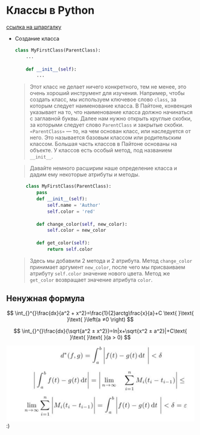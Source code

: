 Классы в Python
====

[ссылка на шпаргалку](https://texterra.ru/blog/ischerpyvayushchaya-shpargalka-po-sintaksisu-razmetki-markdown-na-zametku-avtoram-veb-razrabotchikam.html)

* Создание класса

    ```py
    class MyFirstClass(ParentClass):
        ...

        def __init__(self):
            ...
    ```

    >Этот класс не делает ничего конкретного, тем не менее, это очень хороший инструмент для изучения. Например, чтобы создать класс, мы используем ключевое слово `class`, за которым следует наименование класса. В Пайтоне, конвенция указывает на то, что наименование класса должно начинаться с заглавной буквы. Далее нам нужно открыть круглые скобки, за которыми следует слово `ParentClass` и закрытые скобки. `«ParentClass»` — то, на чем основан класс, или наследуется от него. Это называется базовым классом или родительским классом. Большая часть классов в Пайтоне основаны на объекте. У классов есть особый метод, под названием `__init__`.

    >Давайте немного расширим наше определение класса и дадим ему некоторые атрибуты и методы.

    ```py
        class MyFirstClass(ParentClass):
            pass
            def __init__(self):
                self.name = 'Author'
                self.color = 'red'
            
            def change_color(self, new_color):
                self.color = new_color
            
            def get_color(self):
                return self.color
    ```

    >Здесь мы добавили 2 метода и 2 атрибута. Метод `change_color` принимает аргумент `new_color`, после чего мы присваиваем атрибуту  `self.color` значение нового цвета. Метод же `get_color` возвращает значение атрибута `color`.

## Ненужная формула
$$
\int_{}^{}\frac{dx}{a^2 + x^2}=\frac{1}{2}arctg\frac{x}{a}+C \text{ }\text{ }\text{ }\left(a ≠0  \right)
$$

$$
\int_{}^{}\frac{dx}{\sqrt{a^2 ± x^2}}=ln|x+\sqrt{x^2 ± a^2}|+C\text{ }\text{ }\text{ }(a > 0)
$$

![a](imgs/q)
:)